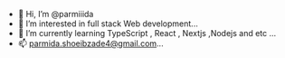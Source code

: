 - 👋 Hi, I’m @parmiiida
- 👀 I’m interested in full stack Web development...
- 🌱 I’m currently learning TypeScript , React , Nextjs ,Nodejs and etc ...
- 📫 parmida.shoeibzade4@gmail.com...

<!---
parmiiida/parmiiida is a ✨ special ✨ repository because its `README.md` (this file) appears on your GitHub profile.
You can click the Preview link to take a look at your changes.
--->
